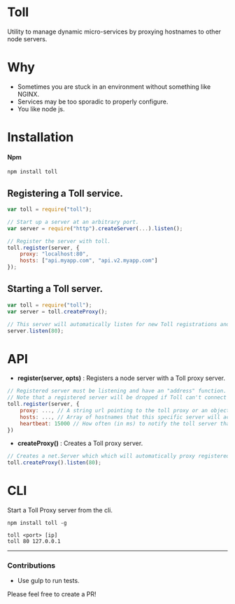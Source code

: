 # Toll

Utility to manage dynamic micro-services by proxying hostnames to other node servers.

# Why

* Sometimes you are stuck in an environment without something like NGINX.
* Services may be too sporadic to properly configure.
* You like node js.

# Installation

#### Npm
```console
npm install toll
```

## Registering a Toll service.
```javascript
var toll = require("toll");

// Start up a server at an arbitrary port.
var server = require("http").createServer(...).listen();

// Register the server with toll.
toll.register(server, {
	proxy: "localhost:80",
	hosts: ["api.myapp.com", "api.v2.myapp.com"]
});
```

## Starting a Toll server.
```javascript
var toll = require("toll");
var server = toll.createProxy();

// This server will automatically listen for new Toll registrations and proxy by hostname.
server.listen(80);
```

# API
+ **register(server, opts)** : Registers a node server with a Toll proxy server.


```javascript
// Registered server must be listening and have an "address" function.
// Note that a registered server will be dropped if Toll can't connect to it until it sends another heartbeat.
toll.register(server, {
	proxy: ..., // A string url pointing to the toll proxy or an object with { host, port }.
	hosts: ..., // Array of hostnames that this specific server will accept from the Toll proxy.
	heartbeat: 15000 // How often (in ms) to notify the toll server that this server is still alive.
})
```

+ **createProxy()** : Creates a Toll proxy server.


```javascript
// Creates a net.Server which which will automatically proxy registered toll services.
toll.createProxy().listen(80);
```

# CLI

Start a Toll Proxy server from the cli.

```terminal
npm install toll -g

toll <port> [ip]
toll 80 127.0.0.1
```

---

### Contributions

* Use gulp to run tests.

Please feel free to create a PR!
